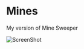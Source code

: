 Mines
=====

My version of Mine Sweeper

![ScreenShot](https://raw.github.com/pdonlon/Mines/master/Screenshot.png)
